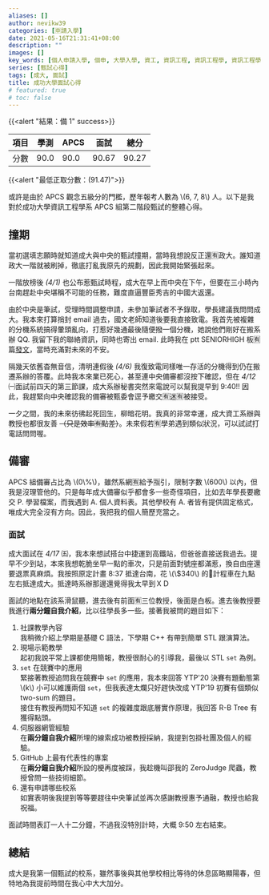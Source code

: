 ```yaml
---
aliases: []
author: nevikw39
categories: [🈸請入學]
date: 2021-05-16T21:31:41+08:00
description: ""
images: []
key_words: [個人申請入學, 個申, 大學入學, 資工, 資訊工程, 資訊工程學, 資訊工程學系, 資工系, 一階, 二階, 備審, 審查資料, 甄試, 撞期, APCS]
series: [甄試心得]
tags: [成大, 面試]
title: 成功大學面試心得
# featured: true
# toc: false
---
```


{{<alert "結果：備 1" success>}}

| 項目 | 學測   | APCS | 面試    | 總分    |
|----|------|------|-------|-------|
| 分數 | 90.0 | 90.0 | 90.67 | 90.27 |

{{<alert "最低正取分數：\(91.47\)">}}

或許是由於 APCS 觀念五級分的門檻，歷年報考人數為 \\(6, 7, 8\\) 人。以下是我對於成功大學資訊工程學系 APCS 組第二階段甄試的整體心得。

## 撞期

當初選填志願時就知道成大與中央的甄試撞期，當時我想說反正還🈶️政大。誰知道政大一階就被刷掉，徹底打亂我原先的規劃，因此我開始緊張起來。

一階放榜後 _(4/1)_ 也公布惹甄試時程，成大在早上而中央在下午，但要在三小時內台南趕赴中央堪稱不可能的任務，難度直逼豐臣秀吉的中國大返還。

由於中央是筆試，受理時間調整申請，未參加筆試者不予錄取，學長建議我問問成大。我本來打算捎封 email 過去，國文老師知道後要我直接致電。我首先被複雜的分機系統搞得暈頭亂向，打惹好幾通最後隨便撥一個分機，她說他們剛好在搬系辦 QQ. 我留下我的聯絡資訊，同時也寄出 email. 此時我在 ptt SENIORHIGH 板🈶️篇[發文](https://www.ptt.cc/bbs/SENIORHIGH/M.1617280907.A.BCE.html)，當時充滿對未來的不安。

隔幾天依舊杳無音信，清明連假後 _(4/6)_ 我復致電同樣唯一存活的分機得到仍在搬遷系辦的答覆。此時我本來業已死心，甚至連中央備審都沒按下確認，但在 _4/12_ ㈠面試前四天的第三節課，成大系辦秘書突然來電說可以幫我提早到 9:40!! 因此，我趕緊向中央確認我的備審被甄委會逕予繳交🈶️迷🈶️被接受。

一夕之間，我的未來彷彿起死回生，柳暗花明。我真的非常幸運，成大資工系辦與教授也都很友善 ~~（只是效率🈶️點差）~~。未來假若🈶️學弟遇到類似狀況，可以試試打電話問問喔。

## 備審

APCS 組備審占比為 \\(0\\%\\)，雖然系網🈶️給予🈯️引，限制字數 \\(600\\) 以內，但我是沒理管他的。只是每年成大備審似乎都會多一些奇怪項目，比如去年學長要繳交 P. 學習檔案，而我遇到 A. 個人資料表。其他學校有 A. 者皆有提供固定格式，唯成大完全沒有方向。因此，我把我的個人簡歷充當之。

### 面試

成大面試在 _4/17_ ㈤，我本來想試搭台中捷運到高鐵站，但爸爸直接送我過去。提早不少到站，本來我想乾脆坐早一點的車次，只是前面對號座都滿惹，換自由座還要退票真麻煩。我按照原定計畫 8:37 抵達台南，花 \\(\\$340\\) 的🚕計程車在九點左右抵達成大。抵達時系辦那邊還覺得我太早到ＸＤ

面試的地點在該系滑鼠聽，進去後有前面🈶️三位教授，後面是白板。進去後教授要我進行**兩分鐘自我介紹**，比以往學長多一些。接著我被問的題目如下：

1. 社課教學內容 <br>
我稍微介紹上學期是基礎 C 語法，下學期 C++ 有帶到簡單 STL 跟演算法。
2. 現場示範教學 <br>
起初我說平常上課都使用簡報，教授很耐心的引導我，最後以 STL `set` 為例。
3. `set` 在競賽中的應用 <br>
緊接著教授追問我在競賽中 `set` 的應用，我本來回答 YTP'20 決賽有題動態第 \\(k\\) 小可以維護兩個 `set`，但我表達太爛只好趕快改成 YTP'19 初賽有個類似 two-sum 的題目。 <br>
接住有教授再問知不知道 `set` 的複雜度跟底層實作原理，我回答 R-B Tree 有獲得點頭。
4. 伺服器網管經驗 <br>
在**兩分鐘自我介紹**所埋的線索成功被教授採納，我提到包掛社團及個人的經驗。
5. GitHub 上最有代表性的專案 <br>
在**兩分鐘自我介紹**所設的梗再度被踩，我趁機叫邵我的 ZeroJudge 爬蟲，教授曾問一些技術細節。
6. 還有申請哪些校系 <br>
如實表明後我提到等等要趕往中央筆試並再次感謝教授惠予通融，教授也給我祝福。

面試時間表訂一人十二分鐘，不過我沒特別計時，大概 9:50 左右結束。

## 總結

成大是我第一個甄試的校系，雖然事後與其他學校相比等待的休息區略顯陽春，但特地為我提前時間在我心中大大加分。

